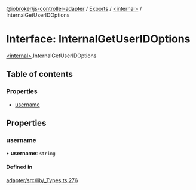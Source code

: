[@iobroker/js-controller-adapter](../README.md) / [Exports](../modules.md) / [\<internal\>](../modules/internal_.md) / InternalGetUserIDOptions

# Interface: InternalGetUserIDOptions

[\<internal\>](../modules/internal_.md).InternalGetUserIDOptions

## Table of contents

### Properties

- [username](internal_.InternalGetUserIDOptions.md#username)

## Properties

### username

• **username**: `string`

#### Defined in

[adapter/src/lib/_Types.ts:276](https://github.com/ioBroker/ioBroker.js-controller/blob/9dbeeb628fed8bbdac147ce03ecc5b399e6f5ed0/packages/adapter/src/lib/_Types.ts#L276)
